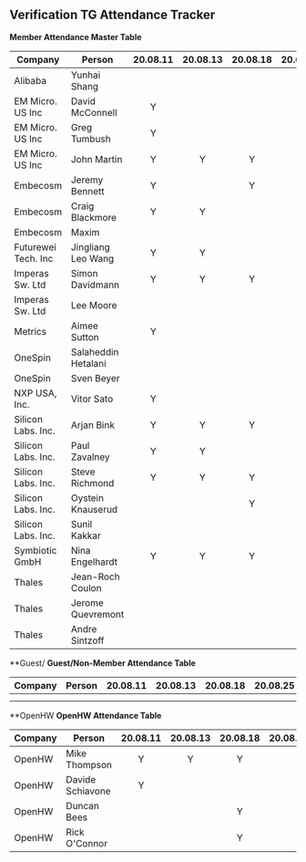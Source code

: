 ## Verification TG Attendance Tracker

**Member Attendance Master Table**


| Company             |  Person            |20.08.11|20.08.13|20.08.18|20.08.25|20.08.27|20.09.01|20.09.08|20.09.10|20.09.15|20.09.22|20.09.24|20.MM.DD|
|---------------------|--------------------|:------:|:------:|:------:|:------:|:------:|:------:|:------:|:------:|:------:|:------:|:------:|------:|
| Alibaba             | Yunhai Shang       |        |        |        |        |    Y   |        |        |        |        |        |        |       |
| EM Micro. US Inc    | David McConnell    | Y      |        |        |        |        |    Y   |        |        |   Y    |   Y    |        |       |
| EM Micro. US Inc    | Greg Tumbush       | Y      |        |        |        |    Y   |    Y   |   Y    |   Y    |   Y    |   Y    |        |       |
| EM Micro. US Inc    | John Martin        | Y      |   Y    |    Y   |        |    Y   |    Y   |   Y    |   Y    |   Y    |   Y    |    Y     |       |
| Embecosm            | Jeremy Bennett     | Y      |        |    Y   |        |        |    Y   |   Y    |   Y    |        |        |    Y    |        |
| Embecosm            | Craig Blackmore    | Y      |   Y    |        |        |        |        |        |        |        |   Y    |        |       |
| Embecosm            | Maxim              |        |        |        |        |        |        |        |        |   Y    |        |        |       |
| Futurewei Tech. Inc | Jingliang Leo Wang | Y      |   Y    |        |        |    Y   |    Y   |   Y    |   Y    |   Y    |        |   Y    |        |
| Imperas Sw. Ltd     | Simon Davidmann    | Y      |   Y    |    Y   |        |        |    Y   |        |   Y    |   Y    |   Y    |    Y     |        |
| Imperas Sw. Ltd     | Lee Moore          |        |        |        |    Y   |        |        |   Y    |        |   Y    |   Y    |   Y     |        |
| Metrics             | Aimee Sutton       | Y      |        |        |    Y   |        |    Y   |   Y    |        |   Y    |   Y    |        |       |
| OneSpin             | Salaheddin Hetalani|        |        |        |    Y   |        |    Y   |   Y    |        |        |        |        |       |
| OneSpin             | Sven Beyer         |        |        |        |        |        |        |   Y    |        |   Y    |   Y    |        |       |
| NXP USA, Inc.       | Vitor Sato         | Y      |        |        |        |        |        |        |        |        |        |        |       |
| Silicon Labs. Inc.  | Arjan Bink         | Y      |   Y    |    Y   |        |        |    Y   |        |        |    Y   |   Y    |        |       |
| Silicon Labs. Inc.  | Paul Zavalney      | Y      |   Y    |        |        |        |    Y   |   Y    |   Y    |    Y   |   Y    |        |       |
| Silicon Labs. Inc.  | Steve Richmond     | Y      |   Y    |    Y   |        |    Y   |    Y   |   Y    |   Y    |    Y   |   Y    |        |       |
| Silicon Labs. Inc.  | Oystein Knauserud  |        |        |    Y   |        |        |    Y   |        |        |    Y   |   Y    |        |       |
| Silicon Labs. Inc.  | Sunil Kakkar       |        |        |        |        |        |        |        |        |        |   Y    |        |       |
| Symbiotic GmbH      | Nina Engelhardt    | Y      |   Y    |    Y   |        |        |        |   Y    |   Y    |    Y   |   Y    |    Y     |        |
| Thales              | Jean-Roch Coulon   |        |        |        |        |        |        |        |   Y    |        |        |        |       |
| Thales              | Jerome Quevremont  |        |        |        |        |        |        |        |   Y    |        |        |        |       |
| Thales              | Andre Sintzoff     |        |        |        |        |        |        |        |   Y    |        |        |        |       |


**Guest/
**Guest/Non-Member Attendance Table**

| Company             |  Person            |20.08.11|20.08.13|20.08.18|20.08.25|20.08.27|20.MM.DD|20.MM.DD|
|---------------------|--------------------|:------:|:------:|:------:|:------:|:------:|:------:|:------:|
|                     |                    |        |        |        |        |        |        |        |
|                     |                    |        |        |        |        |        |        |        |

**OpenHW
**OpenHW Attendance Table**



| Company             |  Person            |20.08.11|20.08.13|20.08.18|20.08.25|20.08.27|20.09.08|20.09.10|20.09.15|20.09.22|20.09.24|20.MM.DD|
|---------------------|--------------------|:------:|:------:|:------:|:------:|:------:|:------:|:------:|:------:|:------:|:------:|:------:|
| OpenHW              | Mike Thompson      | Y      |    Y   |   Y    |        |    Y   |    Y   |    Y   |    Y   |    Y   |    Y    |       |
| OpenHW              | Davide Schiavone   | Y      |        |        |        |        |        |        |        |        |        |       |
| OpenHW              | Duncan Bees        |        |        |   Y    |        |        |        |        |        |    Y   |    Y    |       |
| OpenHW              | Rick O'Connor      |        |        |   Y    |        |        |    Y   |        |        |    Y   |        |       |


